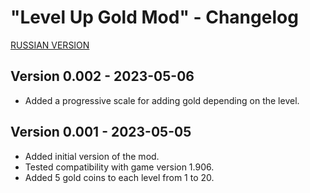 # "Level Up Gold Mod" - Changelog

[RUSSIAN VERSION](CHANGELOG_RU.md)

## Version 0.002 - 2023-05-06

- Added a progressive scale for adding gold depending on the level.

## Version 0.001 - 2023-05-05

- Added initial version of the mod.
- Tested compatibility with game version 1.906.
- Added 5 gold coins to each level from 1 to 20.
